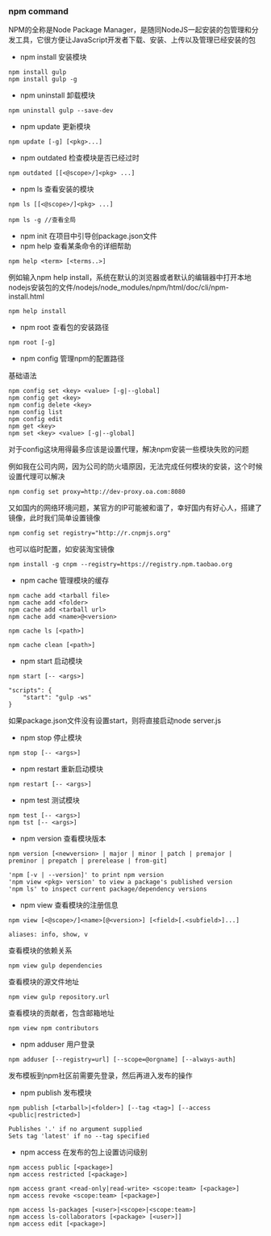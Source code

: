 ### npm command

NPM的全称是Node Package Manager，是随同NodeJS一起安装的包管理和分发工具，它很方便让JavaScript开发者下载、安装、上传以及管理已经安装的包

- npm install 安装模块

```shell
npm install gulp
npm install gulp -g
```

- npm uninstall 卸载模块

```shell
npm uninstall gulp --save-dev
```

- npm update 更新模块

```shell
npm update [-g] [<pkg>...]
```

- npm outdated 检查模块是否已经过时

```shell
npm outdated [[<@scope>/]<pkg> ...]
```

- npm ls 查看安装的模块

```shell
npm ls [[<@scope>/]<pkg> ...]

npm ls -g //查看全局
```


- npm init 在项目中引导创package.json文件
- npm help 查看某条命令的详细帮助

```shell
npm help <term> [<terms..>]
```
例如输入npm help install，系统在默认的浏览器或者默认的编辑器中打开本地nodejs安装包的文件/nodejs/node_modules/npm/html/doc/cli/npm-install.html
```shell
npm help install
```

- npm root 查看包的安装路径

```shell
npm root [-g]
```

- npm config 管理npm的配置路径

基础语法

```shell
npm config set <key> <value> [-g|--global]
npm config get <key>
npm config delete <key>
npm config list
npm config edit
npm get <key>
npm set <key> <value> [-g|--global]
```

对于config这块用得最多应该是设置代理，解决npm安装一些模块失败的问题

例如我在公司内网，因为公司的防火墙原因，无法完成任何模块的安装，这个时候设置代理可以解决

```shell
npm config set proxy=http://dev-proxy.oa.com:8080
```

又如国内的网络环境问题，某官方的IP可能被和谐了，幸好国内有好心人，搭建了镜像，此时我们简单设置镜像

```shell
npm config set registry="http://r.cnpmjs.org"
```
也可以临时配置，如安装淘宝镜像

```shell
npm install -g cnpm --registry=https://registry.npm.taobao.org
```

- npm cache 管理模块的缓存

```shell
npm cache add <tarball file>
npm cache add <folder>
npm cache add <tarball url>
npm cache add <name>@<version>

npm cache ls [<path>]

npm cache clean [<path>]
```

- npm start 启动模块

```shell
npm start [-- <args>]

"scripts": {
    "start": "gulp -ws"
}
```

如果package.json文件没有设置start，则将直接启动node server.js

- npm stop 停止模块

```shell
npm stop [-- <args>]
```

- npm restart 重新启动模块

```shell
npm restart [-- <args>]
```

- npm test 测试模块

```shell
npm test [-- <args>]
npm tst [-- <args>]
```

- npm version 查看模块版本

```shell
npm version [<newversion> | major | minor | patch | premajor | preminor | prepatch | prerelease | from-git]

'npm [-v | --version]' to print npm version
'npm view <pkg> version' to view a package's published version
'npm ls' to inspect current package/dependency versions
```

- npm view 查看模块的注册信息

```shell
npm view [<@scope>/]<name>[@<version>] [<field>[.<subfield>]...]

aliases: info, show, v
```

查看模块的依赖关系

```shell
npm view gulp dependencies
```
查看模块的源文件地址

```shell
npm view gulp repository.url
```

查看模块的贡献者，包含邮箱地址

```shell
npm view npm contributors
```

- npm adduser  用户登录

```shell
npm adduser [--registry=url] [--scope=@orgname] [--always-auth]
```

发布模板到npm社区前需要先登录，然后再进入发布的操作

- npm publish 发布模块

```shell
npm publish [<tarball>|<folder>] [--tag <tag>] [--access <public|restricted>]

Publishes '.' if no argument supplied
Sets tag 'latest' if no --tag specified
```

- npm access 在发布的包上设置访问级别

```shell
npm access public [<package>]
npm access restricted [<package>]

npm access grant <read-only|read-write> <scope:team> [<package>]
npm access revoke <scope:team> [<package>]

npm access ls-packages [<user>|<scope>|<scope:team>]
npm access ls-collaborators [<package> [<user>]]
npm access edit [<package>]
```